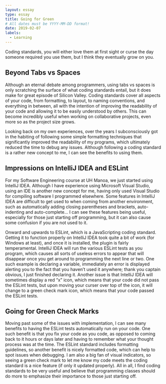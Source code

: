 ```yaml
---
layout: essay
type: essay
title: Going for Green
# All dates must be YYYY-MM-DD format!
date: 2019-02-07
labels:
  - Learning
---
```


Coding standards, you will either love them at first sight or curse the day someone required you use them, but I think they eventually grow on you.

## Beyond Tabs vs Spaces
Although an eternal debate among programmers, using tabs vs spaces is only scratching the surface of what coding standards entail, but it does make for great episode of Silicon Valley.  Coding standards cover all aspects of your code, from formatting, to layout, to naming conventions, and everything in between, all with the intention of improving the readability of your code and allowing it to be easily understood by others.  This can become incredibly useful when working on collaborative projects, even more so as the project size grows.

Looking back on my own experiences, over the years I subconsciously got in the habiting of following some simple formatting techniques that significantly improved the readability of my programs, which ultimately reduced the time to debug any issues.  Although following a coding standard is a rather new concept to me, I can see the benefits to using them.

## Impressions on IntelliJ IDEA and ESLint
For my Software Engineering course at UH Manoa, we just started using IntelliJ IDEA.  Although I have experience using Microsoft Visual Studio, using an IDE is another new concept for me, having only used Visual Studio for compiling software I programmed elsewhere.  Some features in IntelliJ IDEA are difficult to get used to when coming from another environment, such as automatically adding closing parentheses and brackets, auto-indenting and auto-complete… I can see these features being useful, especially for those just starting off programming, but it can also cause some confusion if you are not used to it.

Onward and upwards to ESLint, which is a JavaScripting coding standard.  Getting it to function properly on IntelliJ IDEA took quite a bit of work (for Windows at least), and once it is installed, the plugin is fairly temperamental.  IntelliJ IDEA will run the various ESLint tests as you program, which causes all sorts of useless errors to appear that will disappear once you get around to programming the next line or two.  One such example is declaring a variable, immediately an error is displayed alerting you to the fact that you haven’t used it anywhere; thank you captain obvious, I just finished declaring it.  Another issue is that IntelliJ IDEA will sometimes display a red “x” icon, which means that your code did not pass the ESLint tests, but upon moving your curser over top of the icon, it will change to a green check mark icon, which means that your code passed the ESLint tests.

## Going for Green Check Marks
Moving past some of the issues with implementation, I can see many benefits to having the ESLint tests automatically run on your code.  One such benefit is that you fix your code as you code, as opposed to coming back to it hours or days later and having to remember what your thought process was at the time.  The ESLint standard includes formatting guidelines, so another benefit is nicely formatted code, which can help to spot issues when debugging.  I am also a big fan of visual indicators, so seeing a green check mark to let me know my code meets the coding standard is a nice feature (if only it updated properly).  All in all, I find coding standards to be very useful and believe that programming classes should do more to emphasize their importance to those just starting off.




